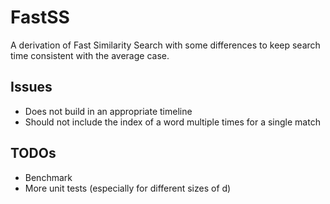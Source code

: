 # FastSS
A derivation of Fast Similarity Search with some differences to keep search time consistent with the average case.

## Issues
* Does not build in an appropriate timeline
* Should not include the index of a word multiple times for a single match

## TODOs
* Benchmark
* More unit tests (especially for different sizes of d)
